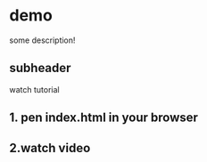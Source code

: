 # demo 
some description!

## subheader
watch tutorial 
## 1. pen index.html in your browser
## 2.watch video